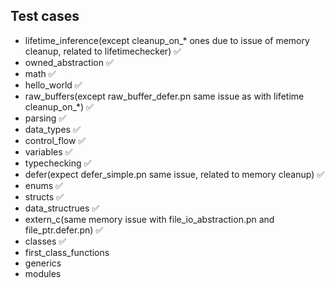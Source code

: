 ## Test cases

- lifetime_inference(except cleanup_on_* ones due to issue of memory cleanup, related to lifetimechecker) ✅
- owned_abstraction ✅
- math ✅
- hello_world ✅
- raw_buffers(except raw_buffer_defer.pn same issue as with lifetime cleanup_on_*) ✅
- parsing ✅
- data_types ✅
- control_flow ✅
- variables ✅
- typechecking ✅
- defer(expect defer_simple.pn same issue, related to memory cleanup) ✅
- enums ✅
- structs ✅
- data_structrues ✅
- extern_c(same memory issue with file_io_abstraction.pn and file_ptr.defer.pn) ✅
- classes ✅
- first_class_functions
- generics
- modules